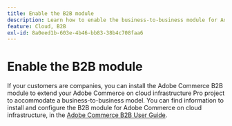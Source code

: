 ```yaml
---
title: Enable the B2B module
description: Learn how to enable the business-to-business module for Adobe Commerce on cloud infrastructure.
feature: Cloud, B2B
exl-id: 8a0eed1b-603e-4b46-bb83-38b4c708faa6
---
```

# Enable the B2B module

If your customers are companies, you can install the Adobe Commerce B2B module to extend your Adobe Commerce on cloud infrastructure Pro project to accommodate a business-to-business model. You can find information to install and configure the B2B module for Adobe Commerce on cloud infrastructure, in the [Adobe Commerce B2B User Guide](https://experienceleague.adobe.com/docs/commerce-admin/b2b/guide-overview.html).
